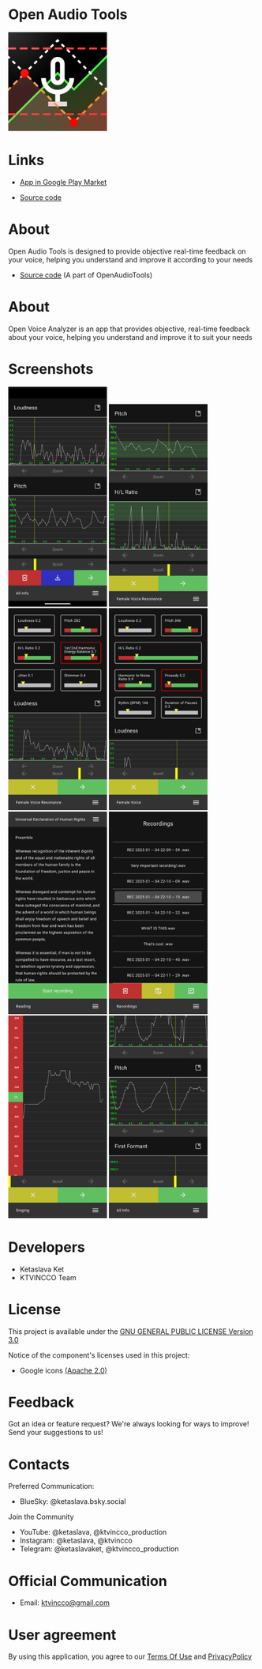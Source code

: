 # Open Audio Tools

<img src="https://github.com/ketaslava/open_audio_tools/blob/main/images/logo.png" alt="drawing" width="200"/>

# Links

* [App in Google Play Market](https://play.google.com/store/apps/details?id=com.ktvincco.openaudiotools)

* [Source code](https://github.com/ketaslava/open_audio_tools-project)

# About

Open Audio Tools is designed to provide objective real-time feedback on your voice, helping you understand and improve it according to your needs

* [Source code](https://github.com/ketaslava/open_audio_tools-project) (A part of OpenAudioTools)

# About

Open Voice Analyzer is an app that provides objective, real-time feedback about your voice, helping you understand and improve it to suit your needs

# Screenshots

<div>
  <img src="https://github.com/ketaslava/open_audio_tools/blob/main/images/1.png" alt="drawing" width="200"/>
  <img src="https://github.com/ketaslava/open_audio_tools/blob/main/images/2.png" alt="drawing" width="200"/>
  <img src="https://github.com/ketaslava/open_audio_tools/blob/main/images/3.png" alt="drawing" width="200"/>
  <img src="https://github.com/ketaslava/open_audio_tools/blob/main/images/4.png" alt="drawing" width="200"/>
  <img src="https://github.com/ketaslava/open_audio_tools/blob/main/images/5.png" alt="drawing" width="200"/>
  <img src="https://github.com/ketaslava/open_audio_tools/blob/main/images/6.png" alt="drawing" width="200"/>
  <img src="https://github.com/ketaslava/open_audio_tools/blob/main/images/7.png" alt="drawing" width="200"/>
  <img src="https://github.com/ketaslava/open_audio_tools/blob/main/images/8.png" alt="drawing" width="200"/>
</div>

# Developers

* Ketaslava Ket
* KTVINCCO Team

# License

This project is available under the [GNU GENERAL PUBLIC LICENSE Version 3.0](https://www.gnu.org/licenses/gpl-3.0.en.html#license-text)

Notice of the component's licenses used in this project:

* Google icons [(Apache 2.0)](https://www.apache.org/licenses/LICENSE-2.0.html)

# Feedback

Got an idea or feature request? We're always looking for ways to improve! Send your suggestions to us!

# Contacts

Preferred Communication:

* BlueSky: @ketaslava.bsky.social

Join the Community

* YouTube: @ketaslava, @ktvincco_production
* Instagram: @ketaslava, @ktvincco
* Telegram: @ketaslavaket, @ktvincco_production

# Official Communication

* Email: ktvincco@gmail.com

# User agreement

By using this application, you agree to our [Terms Of Use](https://ktvincco.com/openaudiotools/termsofuse/) and [PrivacyPolicy](https://ktvincco.com/openaudiotools/privacypolicy/)


